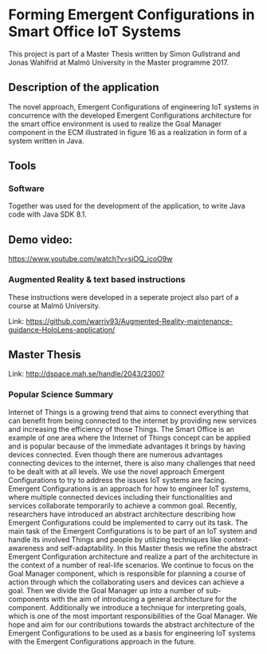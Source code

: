 # Forming Emergent Configurations in Smart Office IoT Systems
This project is part of a Master Thesis written by Simon Gullstrand and Jonas Wahlfrid at Malmö University in the Master programme 2017.

## Description of the application 
The novel approach, Emergent Configurations of engineering IoT systems in concurrence with the developed Emergent Configurations 
architecture for the smart office environment is used to realize 
the Goal Manager component in the ECM illustrated in figure 16 as a realization in form of a system written in Java.

## Tools
### Software 
Together was used for the development of the application, to write Java code with Java SDK 8.1.

## Demo video:
https://www.youtube.com/watch?v=siOQ_icoO9w

### Augmented Reality & text based instructions 
These instructions were developed in a seperate project also part of a course at Malmö University. 

Link: https://github.com/warriv93/Augmented-Reality-maintenance-guidance-HoloLens-application/

## Master Thesis
Link: http://dspace.mah.se/handle/2043/23007 

### Popular Science Summary
Internet of Things is a growing trend that aims to connect everything that can benefit from
being connected to the internet by providing new services and increasing the efficiency of
those Things. The Smart Office is an example of one area where the Internet of Things
concept can be applied and is popular because of the immediate advantages it brings by
having devices connected. Even though there are numerous advantages connecting devices
to the internet, there is also many challenges that need to be dealt with at all levels.
We use the novel approach Emergent Configurations to try to address the issues IoT systems
are facing. Emergent Configurations is an approach for how to engineer IoT systems,
where multiple connected devices including their functionalities and services collaborate
temporarily to achieve a common goal. Recently, researchers have introduced an abstract
architecture describing how Emergent Configurations could be implemented to carry out
its task. The main task of the Emergent Configurations is to be part of an IoT system and
handle its involved Things and people by utilizing techniques like context-awareness and
self-adaptability.
In this Master thesis we refine the abstract Emergent Configuration architecture and
realize a part of the architecture in the context of a number of real-life scenarios. We
continue to focus on the Goal Manager component, which is responsible for planning a
course of action through which the collaborating users and devices can achieve a goal.
Then we divide the Goal Manager up into a number of sub-components with the aim
of introducing a general architecture for the component. Additionally we introduce a
technique for interpreting goals, which is one of the most important responsibilities of the
Goal Manager. We hope and aim for our contributions towards the abstract architecture
of the Emergent Configurations to be used as a basis for engineering IoT systems with the
Emergent Configurations approach in the future.
